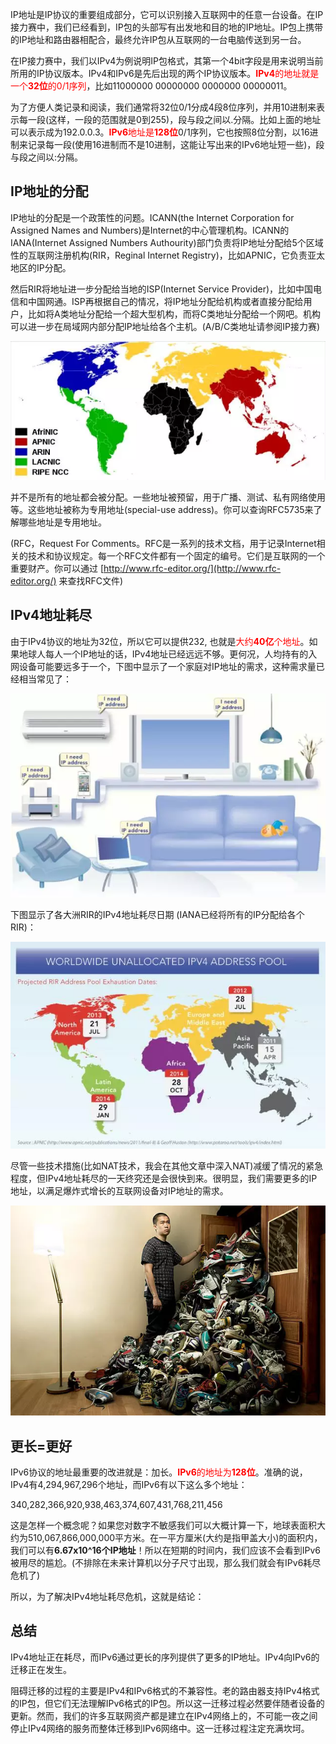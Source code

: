 IP地址是IP协议的重要组成部分，它可以识别接入互联网中的任意一台设备。在IP接力赛中，我们已经看到，IP包的头部写有出发地和目的地的IP地址。IP包上携带的IP地址和路由器相配合，最终允许IP包从互联网的一台电脑传送到另一台。

在IP接力赛中，我们以IPv4为例说明IP包格式，其第一个4bit字段是用来说明当前所用的IP协议版本。IPv4和IPv6是先后出现的两个IP协议版本。<font color=red>**IPv4**的地址就是一个**32位**的0/1序列</font>，比如11000000 00000000 0000000 00000011。

为了方便人类记录和阅读，我们通常将32位0/1分成4段8位序列，并用10进制来表示每一段(这样，一段的范围就是0到255)，段与段之间以.分隔。比如上面的地址可以表示成为192.0.0.3。<font color=red>**IPv6**地址是**128位**</font>0/1序列，它也按照8位分割，以16进制来记录每一段(使用16进制而不是10进制，这能让写出来的IPv6地址短一些)，段与段之间以:分隔。

## IP地址的分配

IP地址的分配是一个政策性的问题。ICANN(the Internet Corporation for Assigned Names and Numbers)是Internet的中心管理机构。ICANN的IANA(Internet Assigned Numbers Authourity)部门负责将IP地址分配给5个区域性的互联网注册机构(RIR，Reginal Internet Registry)，比如APNIC，它负责亚太地区的IP分配。

然后RIR将地址进一步分配给当地的ISP(Internet Service Provider)，比如中国电信和中国网通。ISP再根据自己的情况，将IP地址分配给机构或者直接分配给用户，比如将A类地址分配给一个超大型机构，而将C类地址分配给一个网吧。机构可以进一步在局域网内部分配IP地址给各个主机。(A/B/C类地址请参阅IP接力赛)

![5个RIR的分管区域](../images/ip_9.webp)

并不是所有的地址都会被分配。一些地址被预留，用于广播、测试、私有网络使用等。这些地址被称为专用地址(special-use address)。你可以查询RFC5735来了解哪些地址是专用地址。

(RFC，Request For Comments。RFC是一系列的技术文档，用于记录Internet相关的技术和协议规定。每一个RFC文件都有一个固定的编号。它们是互联网的一个重要财产。你可以通过 [http://www.rfc-editor.org/](http://www.rfc-editor.org/) 来查找RFC文件)

## IPv4地址耗尽

由于IPv4协议的地址为32位，所以它可以提供232, 也就是<font color=red>大约**40亿**个地址</font>。如果地球人每人一个IP地址的话，IPv4地址已经远远不够。更何况，人均持有的入网设备可能要远多于一个，下图中显示了一个家庭对IP地址的需求，这种需求量已经相当常见了：

![](../images/ip_10.webp)

下图显示了各大洲RIR的IPv4地址耗尽日期 (IANA已经将所有的IP分配给各个RIR)：

![](../images/ip_11.webp)

尽管一些技术措施(比如NAT技术，我会在其他文章中深入NAT)减缓了情况的紧急程度，但IPv4地址耗尽的一天终究还是会很快到来。很明显，我们需要更多的IP地址，以满足爆炸式增长的互联网设备对IP地址的需求。

![](../images/ip_12.webp)

## 更长=更好

IPv6协议的地址最重要的改进就是：加长。<font color=red>**IPv6**的地址为**128位**</font>。准确的说，IPv4有4,294,967,296个地址，而IPv6有以下这么多个地址：

340,282,366,920,938,463,374,607,431,768,211,456

这是怎样一个概念呢？如果您对数字不敏感我们可以大概计算一下，地球表面积大约为510,067,866,000,000平方米。在一平方厘米(大约是指甲盖大小)的面积内，我们可以有**6.67x10^16个IP地址**！所以在短期的时间内，我们应该不会看到IPv6被用尽的尴尬。(不排除在未来计算机以分子尺寸出现，那么我们就会有IPv6耗尽危机了)

所以，为了解决IPv4地址耗尽危机，这就是结论：

## 总结

IPv4地址正在耗尽，而IPv6通过更长的序列提供了更多的IP地址。IPv4向IPv6的迁移正在发生。

阻碍迁移的过程的主要是IPv4和IPv6格式的不兼容性。老的路由器支持IPv4格式的IP包，但它们无法理解IPv6格式的IP包。所以这一迁移过程必然要伴随者设备的更新。然而，我们的许多互联网资产都是建立在IPv4网络上的，不可能一夜之间停止IPv4网络的服务而整体迁移到IPv6网络中。这一迁移过程注定充满坎坷。

